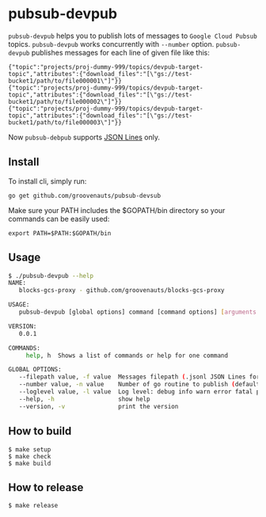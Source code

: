 # pubsub-devpub

`pubsub-devpub` helps you to publish lots of messages to `Google Cloud Pubsub` topics.
`pubsub-devpub` works concurrently with `--number` option.
`pubsub-devpub` publishes messages for each line of given file like this:

```jsonl
{"topic":"projects/proj-dummy-999/topics/devpub-target-topic","attributes":{"download_files":"[\"gs://test-bucket1/path/to/file000001\"]"}}
{"topic":"projects/proj-dummy-999/topics/devpub-target-topic","attributes":{"download_files":"[\"gs://test-bucket1/path/to/file000002\"]"}}
{"topic":"projects/proj-dummy-999/topics/devpub-target-topic","attributes":{"download_files":"[\"gs://test-bucket1/path/to/file000003\"]"}}
```

Now `pubsub-debpub` supports [JSON Lines](http://jsonlines.org/) only.


## Install

To install cli, simply run:
```
go get github.com/groovenauts/pubsub-devsub
```

Make sure your PATH includes the $GOPATH/bin directory so your commands can be easily used:

```
export PATH=$PATH:$GOPATH/bin
```

## Usage

```bash
$ ./pubsub-devpub --help
NAME:
   blocks-gcs-proxy - github.com/groovenauts/blocks-gcs-proxy

USAGE:
   pubsub-devpub [global options] command [command options] [arguments...]

VERSION:
   0.0.1

COMMANDS:
     help, h  Shows a list of commands or help for one command

GLOBAL OPTIONS:
   --filepath value, -f value  Messages filepath (.jsonl JSON Lines format)
   --number value, -n value    Number of go routine to publish (default: 10)
   --loglevel value, -l value  Log level: debug info warn error fatal panic
   --help, -h                  show help
   --version, -v               print the version
```

## How to build

```
$ make setup
$ make check
$ make build
```


## How to release

```
$ make release
```
